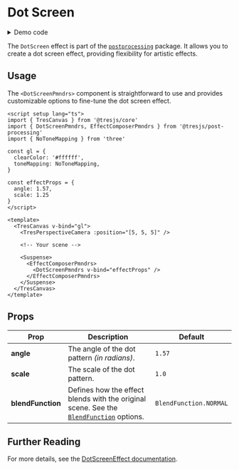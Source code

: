 # Dot Screen

<DocsDemoGUI>
  <DotScreenDemo />
</DocsDemoGUI>

<details>
  <summary>Demo code</summary>

  <<< @/.vitepress/theme/components/pmdrs/DotScreenDemo.vue{0}
</details>

The `DotScreen` effect is part of the [`postprocessing`](https://pmndrs.github.io/postprocessing/public/docs/class/src/effects/DotScreenEffect.js~DotScreenEffect.html) package. It allows you to create a dot screen effect, providing flexibility for artistic effects.

## Usage

The `<DotScreenPmndrs>` component is straightforward to use and provides customizable options to fine-tune the dot screen effect.

```vue{3,11-14,23-27}
<script setup lang="ts">
import { TresCanvas } from '@tresjs/core'
import { DotScreenPmndrs, EffectComposerPmndrs } from '@tresjs/post-processing'
import { NoToneMapping } from 'three'

const gl = {
  clearColor: '#ffffff',
  toneMapping: NoToneMapping,
}

const effectProps = {
  angle: 1.57,
  scale: 1.25
}
</script>

<template>
  <TresCanvas v-bind="gl">
    <TresPerspectiveCamera :position="[5, 5, 5]" />

    <!-- Your scene -->

    <Suspense>
      <EffectComposerPmndrs>
        <DotScreenPmndrs v-bind="effectProps" />
      </EffectComposerPmndrs>
    </Suspense>
  </TresCanvas>
</template>
```

## Props

| Prop           | Description                                                                                                                                                                  | Default                  |
| -------------- | ---------------------------------------------------------------------------------------------------------------------------------------------------------------------------- | ------------------------ |
| **angle**      | The angle of the dot pattern *(in radians)*.    | `1.57`                   |
| **scale**      | The scale of the dot pattern.                 | `1.0`                    |
| **blendFunction** | Defines how the effect blends with the original scene. See the [`BlendFunction`](https://pmndrs.github.io/postprocessing/public/docs/variable/index.html#static-variable-BlendFunction) options. | `BlendFunction.NORMAL`      |

## Further Reading

For more details, see the [DotScreenEffect documentation](https://pmndrs.github.io/postprocessing/public/docs/class/src/effects/DotScreenEffect.js~DotScreenEffect.html).

